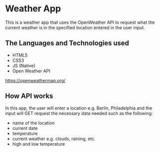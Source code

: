 # Weather App
This is a weather app that uses the OpenWeather API to request what the current weather is in the specified location entered in the user input. 

## The Languages and Technologies used
- HTML5
- CSS3
- JS (Native)
- Open Weather API

https://openweathermap.org/

## How API works
In this app, the user will enter a location e.g. Berlin, Philadelphia and the input will GET request
the necessary data needed such as the following:
- name of the location
- current date
- temperature
- current weather e.g. clouds, raining, etc.
- high and low temperature
